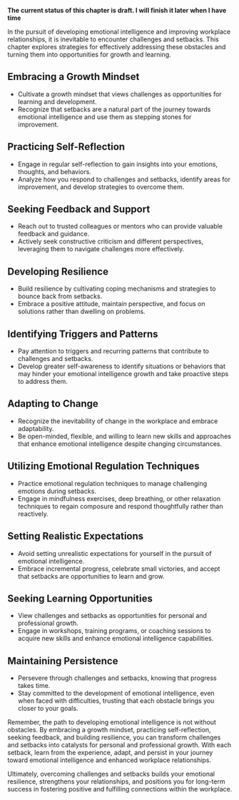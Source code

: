 **The current status of this chapter is draft. I will finish it later when I have time**

In the pursuit of developing emotional intelligence and improving workplace relationships, it is inevitable to encounter challenges and setbacks. This chapter explores strategies for effectively addressing these obstacles and turning them into opportunities for growth and learning.

**Embracing a Growth Mindset**
------------------------------

* Cultivate a growth mindset that views challenges as opportunities for learning and development.
* Recognize that setbacks are a natural part of the journey towards emotional intelligence and use them as stepping stones for improvement.

**Practicing Self-Reflection**
------------------------------

* Engage in regular self-reflection to gain insights into your emotions, thoughts, and behaviors.
* Analyze how you respond to challenges and setbacks, identify areas for improvement, and develop strategies to overcome them.

**Seeking Feedback and Support**
--------------------------------

* Reach out to trusted colleagues or mentors who can provide valuable feedback and guidance.
* Actively seek constructive criticism and different perspectives, leveraging them to navigate challenges more effectively.

**Developing Resilience**
-------------------------

* Build resilience by cultivating coping mechanisms and strategies to bounce back from setbacks.
* Embrace a positive attitude, maintain perspective, and focus on solutions rather than dwelling on problems.

**Identifying Triggers and Patterns**
-------------------------------------

* Pay attention to triggers and recurring patterns that contribute to challenges and setbacks.
* Develop greater self-awareness to identify situations or behaviors that may hinder your emotional intelligence growth and take proactive steps to address them.

**Adapting to Change**
----------------------

* Recognize the inevitability of change in the workplace and embrace adaptability.
* Be open-minded, flexible, and willing to learn new skills and approaches that enhance emotional intelligence despite changing circumstances.

**Utilizing Emotional Regulation Techniques**
---------------------------------------------

* Practice emotional regulation techniques to manage challenging emotions during setbacks.
* Engage in mindfulness exercises, deep breathing, or other relaxation techniques to regain composure and respond thoughtfully rather than reactively.

**Setting Realistic Expectations**
----------------------------------

* Avoid setting unrealistic expectations for yourself in the pursuit of emotional intelligence.
* Embrace incremental progress, celebrate small victories, and accept that setbacks are opportunities to learn and grow.

**Seeking Learning Opportunities**
----------------------------------

* View challenges and setbacks as opportunities for personal and professional growth.
* Engage in workshops, training programs, or coaching sessions to acquire new skills and enhance emotional intelligence capabilities.

**Maintaining Persistence**
---------------------------

* Persevere through challenges and setbacks, knowing that progress takes time.
* Stay committed to the development of emotional intelligence, even when faced with difficulties, trusting that each obstacle brings you closer to your goals.

Remember, the path to developing emotional intelligence is not without obstacles. By embracing a growth mindset, practicing self-reflection, seeking feedback, and building resilience, you can transform challenges and setbacks into catalysts for personal and professional growth. With each setback, learn from the experience, adapt, and persist in your journey toward emotional intelligence and enhanced workplace relationships.

Ultimately, overcoming challenges and setbacks builds your emotional resilience, strengthens your relationships, and positions you for long-term success in fostering positive and fulfilling connections within the workplace.
